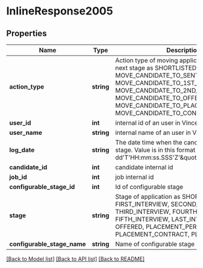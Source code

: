 # InlineResponse2005

## Properties
Name | Type | Description | Notes
------------ | ------------- | ------------- | -------------
**action_type** | **string** | Action type of moving application is moved next stage as SHORTLISTED, MOVE_CANDIDATE_TO_SENT, MOVE_CANDIDATE_TO_1ST_INTERVIEW, MOVE_CANDIDATE_TO_2ND_PLUS_INTERVIEW, MOVE_CANDIDATE_TO_OFFERED, MOVE_CANDIDATE_TO_PLACED and MOVE_CANDIDATE_TO_CONFIG_STAGE | [optional] 
**user_id** | **int** | internal id of an user in Vincere | [optional] 
**user_name** | **string** | internal name of an user in Vincere | [optional] 
**log_date** | **string** | The date time when the candidate moves next stage. Value is in this format \&quot;yyyy-MM-dd&#x27;T&#x27;HH:mm:ss.SSS&#x27;Z&#x27;\&quot; | [optional] 
**candidate_id** | **int** | candidate internal id | [optional] 
**job_id** | **int** | job internal id | [optional] 
**configurable_stage_id** | **int** | Id of configurable stage | [optional] 
**stage** | **string** | Stage of application as SHORTLISTED, SENT, FIRST_INTERVIEW, SECOND_INTERVIEW, THIRD_INTERVIEW, FOURTH_INTERVIEW, FIFTH_INTERVIEW, LAST_INTERVIEW_ROUND, OFFERED, PLACEMENT_PERMANENT, PLACEMENT_CONTRACT, PLACEMENT_TEMP | [optional] 
**configurable_stage_name** | **string** | Name of configurable stage | [optional] 

[[Back to Model list]](../../README.md#documentation-for-models) [[Back to API list]](../../README.md#documentation-for-api-endpoints) [[Back to README]](../../README.md)

